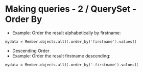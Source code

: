 Making queries - 2 / QuerySet - Order By
========================================================

* Example: Order the result alphabetically by firstname:

```shell
mydata = Member.objects.all().order_by('firstname').values()
```

* Descending Order
* Example: Order the result firstname descending:

```shell
mydata = Member.objects.all().order_by('-firstname').values()
```
